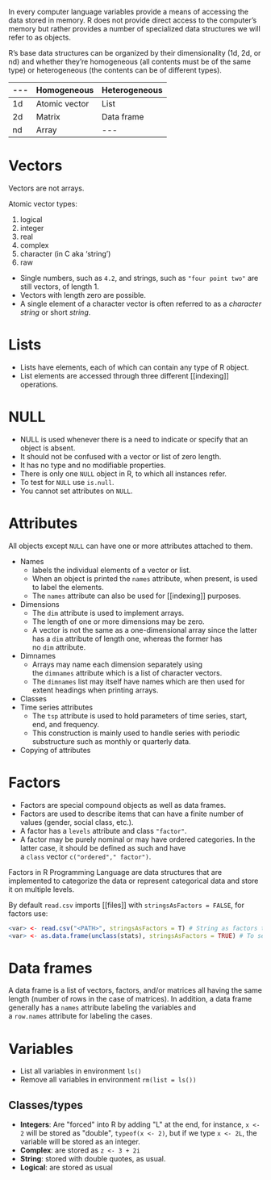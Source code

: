 In every computer language variables provide a means of accessing the data stored in memory. R does not provide direct access to the computer’s memory but rather provides a number of specialized data structures we will refer to as objects.

R’s base data structures can be organized by their dimensionality (1d, 2d, or nd) and whether they’re homogeneous (all contents must be of the same type) or heterogeneous (the contents can be of different types).

|---| Homogeneous | Heterogeneous |
| ----------- | ------------- | ---------- |
| 1d          | Atomic vector | List       |
| 2d          | Matrix        | Data frame |
| nd          | Array         | ---        |

# Vectors

Vectors are not arrays.

Atomic vector types:
1. logical
2. integer
3. real
4. complex
5. character (in C aka ‘string’)
6. raw

- Single numbers, such as `4.2`, and strings, such as `"four point two"` are still vectors, of length 1.
- Vectors with length zero are possible.
- A single element of a character vector is often referred to as a _character string_ or short _string_.

# Lists

- Lists have elements, each of which can contain any type of R object.
- List elements are accessed through three different [[indexing]] operations.

# NULL

- NULL is used whenever there is a need to indicate or specify that an object is absent.
- It should not be confused with a vector or list of zero length.
- It has no type and no modifiable properties.
- There is only one `NULL` object in R, to which all instances refer.
- To test for `NULL` use `is.null`.
- You cannot set attributes on `NULL`.

# Attributes

All objects except `NULL` can have one or more attributes attached to them.

- Names
	- labels the individual elements of a vector or list.
	- When an object is printed the `names` attribute, when present, is used to label the elements.
	- The `names` attribute can also be used for [[indexing]] purposes.
- Dimensions
	- The `dim` attribute is used to implement arrays.
	- The length of one or more dimensions may be zero.
	- A vector is not the same as a one-dimensional array since the latter has a `dim` attribute of length one, whereas the former has no `dim` attribute.
- Dimnames
	- Arrays may name each dimension separately using the `dimnames` attribute which is a list of character vectors.
	- The `dimnames` list may itself have names which are then used for extent headings when printing arrays.
- Classes
- Time series attributes
	- The `tsp` attribute is used to hold parameters of time series, start, end, and frequency.
	- This construction is mainly used to handle series with periodic substructure such as monthly or quarterly data.
- Copying of attributes

# Factors

- Factors are special compound objects as well as data frames.
- Factors are used to describe items that can have a finite number of values (gender, social class, etc.).
- A factor has a `levels` attribute and class `"factor"`.
- A factor may be purely nominal or may have ordered categories. In the latter case, it should be defined as such and have a `class` vector `c("ordered"," factor")`.

Factors in R Programming Language are data structures that are implemented to categorize the data or represent categorical data and store it on multiple levels. 

By default  `read.csv` imports [[files]] with `stringsAsFactors = FALSE`, for factors use: 

```R
<var> <- read.csv("<PATH>", stringsAsFactors = T) # String as factors to see how many unique values per column
<var> <- as.data.frame(unclass(stats), stringsAsFactors = TRUE) # To set strings as factors after import
```

# Data frames

A data frame is a list of vectors, factors, and/or matrices all having the same length (number of rows in the case of matrices). In addition, a data frame generally has a `names` attribute labeling the variables and a `row.names` attribute for labeling the cases.

# Variables

* List all variables in environment `ls()`
* Remove all variables in environment  `rm(list = ls())`

## Classes/types

* **Integers**: Are "forced" into R by adding "L" at the end, for instance, `x <- 2` will be stored as "double", `typeof(x <- 2)`, but if we type `x <- 2L`, the variable will be stored as an integer.
* **Complex**: are stored as `z <- 3 + 2i`
* **String**: stored with double quotes, as usual.
* **Logical**: are stored as usual